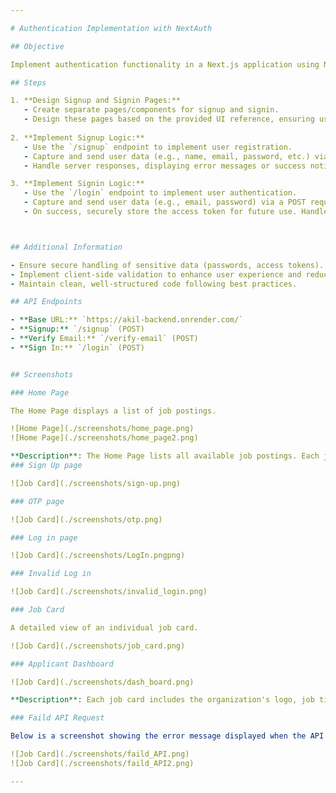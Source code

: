 ```yaml
---

# Authentication Implementation with NextAuth

## Objective

Implement authentication functionality in a Next.js application using NextAuth. This includes creating signup and signin pages and integrating them with provided API endpoints for user registration and authentication.

## Steps

1. **Design Signup and Signin Pages:**
   - Create separate pages/components for signup and signin.
   - Design these pages based on the provided UI reference, ensuring usability and accessibility.
   
2. **Implement Signup Logic:**
   - Use the `/signup` endpoint to implement user registration.
   - Capture and send user data (e.g., name, email, password, etc.) via a POST request.
   - Handle server responses, displaying error messages or success notifications as needed.

3. **Implement Signin Logic:**
   - Use the `/login` endpoint to implement user authentication.
   - Capture and send user data (e.g., email, password) via a POST request.
   - On success, securely store the access token for future use. Handle errors gracefully.



## Additional Information

- Ensure secure handling of sensitive data (passwords, access tokens).
- Implement client-side validation to enhance user experience and reduce unnecessary server requests.
- Maintain clean, well-structured code following best practices.

## API Endpoints

- **Base URL:** `https://akil-backend.onrender.com/`
- **Signup:** `/signup` (POST)
- **Verify Email:** `/verify-email` (POST)
- **Sign In:** `/login` (POST)


## Screenshots

### Home Page

The Home Page displays a list of job postings.

![Home Page](./screenshots/home_page.png)
![Home Page](./screenshots/home_page2.png)

**Description**: The Home Page lists all available job postings. Each job card displays the job title, description, type, categories, and an image.
### Sign Up page

![Job Card](./screenshots/sign-up.png)

### OTP page

![Job Card](./screenshots/otp.png)

### Log in page

![Job Card](./screenshots/LogIn.pngpng)

### Invalid Log in

![Job Card](./screenshots/invalid_login.png)

### Job Card

A detailed view of an individual job card.

![Job Card](./screenshots/job_card.png)

### Applicant Dashboard

![Job Card](./screenshots/dash_board.png)

**Description**: Each job card includes the organization's logo, job title, location, description, operation type, and categories.

### Faild API Request

Below is a screenshot showing the error message displayed when the API request fails:

![Job Card](./screenshots/faild_API.png)
![Job Card](./screenshots/faild_API2.png)

---
```

